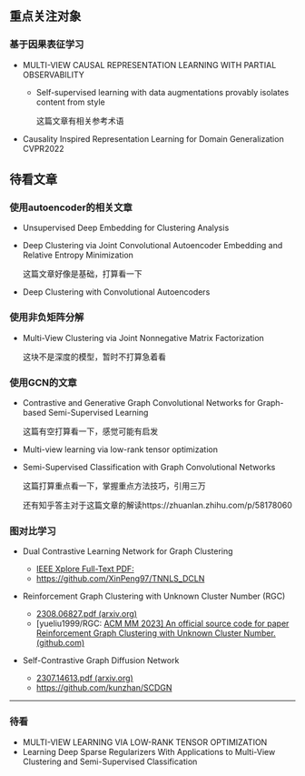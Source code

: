 ## 重点关注对象

### 基于因果表征学习

- MULTI-VIEW CAUSAL REPRESENTATION LEARNING WITH PARTIAL OBSERVABILITY

  - Self-supervised learning with data augmentations provably isolates content from style

    这篇文章有相关参考术语
  
- Causality Inspired Representation Learning for Domain Generalization CVPR2022



## 待看文章

### 使用autoencoder的相关文章

- Unsupervised Deep Embedding for Clustering Analysis

- Deep Clustering via Joint Convolutional Autoencoder Embedding and Relative Entropy Minimization

  这篇文章好像是基础，打算看一下

- Deep Clustering with Convolutional Autoencoders

### 使用非负矩阵分解

- Multi-View Clustering via Joint Nonnegative Matrix Factorization

  这块不是深度的模型，暂时不打算急着看

### 使用GCN的文章

- Contrastive and Generative Graph Convolutional Networks for Graph-based Semi-Supervised Learning

  这篇有空打算看一下，感觉可能有启发
  
- Multi-view learning via low-rank tensor optimization

- Semi-Supervised Classification with Graph Convolutional Networks

  这篇打算重点看一下，掌握重点方法技巧，引用三万

  还有知乎答主对于这篇文章的解读https://zhuanlan.zhihu.com/p/58178060

### 图对比学习

- Dual Contrastive Learning Network for Graph Clustering
  - [IEEE Xplore Full-Text PDF:](https://ieeexplore.ieee.org/stamp/stamp.jsp?tp=&arnumber=10097557)
  - https://github.com/XinPeng97/TNNLS_DCLN

- Reinforcement Graph Clustering with Unknown Cluster Number (RGC)
  - [2308.06827.pdf (arxiv.org)](https://arxiv.org/pdf/2308.06827.pdf)
  - [yueliu1999/RGC: [ACM MM 2023\] An official source code for paper Reinforcement Graph Clustering with Unknown Cluster Number. (github.com)](https://github.com/yueliu1999/RGC)
- Self-Contrastive Graph Diffusion Network
  - [2307.14613.pdf (arxiv.org)](https://arxiv.org/pdf/2307.14613.pdf)
  - https://github.com/kunzhan/SCDGN



---

### 待看

- MULTI-VIEW LEARNING VIA LOW-RANK TENSOR OPTIMIZATION
- Learning Deep Sparse Regularizers With Applications to Multi-View Clustering and Semi-Supervised Classification
